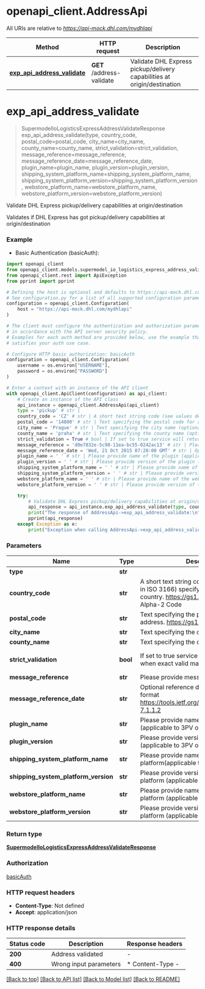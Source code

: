# openapi_client.AddressApi

All URIs are relative to *https://api-mock.dhl.com/mydhlapi*

Method | HTTP request | Description
------------- | ------------- | -------------
[**exp_api_address_validate**](AddressApi.md#exp_api_address_validate) | **GET** /address-validate | Validate DHL Express pickup/delivery capabilities at origin/destination


# **exp_api_address_validate**
> SupermodelIoLogisticsExpressAddressValidateResponse exp_api_address_validate(type, country_code, postal_code=postal_code, city_name=city_name, county_name=county_name, strict_validation=strict_validation, message_reference=message_reference, message_reference_date=message_reference_date, plugin_name=plugin_name, plugin_version=plugin_version, shipping_system_platform_name=shipping_system_platform_name, shipping_system_platform_version=shipping_system_platform_version, webstore_platform_name=webstore_platform_name, webstore_platform_version=webstore_platform_version)

Validate DHL Express pickup/delivery capabilities at origin/destination

Validates if DHL Express has got pickup/delivery capabilities at origin/destination 

### Example

* Basic Authentication (basicAuth):

```python
import openapi_client
from openapi_client.models.supermodel_io_logistics_express_address_validate_response import SupermodelIoLogisticsExpressAddressValidateResponse
from openapi_client.rest import ApiException
from pprint import pprint

# Defining the host is optional and defaults to https://api-mock.dhl.com/mydhlapi
# See configuration.py for a list of all supported configuration parameters.
configuration = openapi_client.Configuration(
    host = "https://api-mock.dhl.com/mydhlapi"
)

# The client must configure the authentication and authorization parameters
# in accordance with the API server security policy.
# Examples for each auth method are provided below, use the example that
# satisfies your auth use case.

# Configure HTTP basic authorization: basicAuth
configuration = openapi_client.Configuration(
    username = os.environ["USERNAME"],
    password = os.environ["PASSWORD"]
)

# Enter a context with an instance of the API client
with openapi_client.ApiClient(configuration) as api_client:
    # Create an instance of the API class
    api_instance = openapi_client.AddressApi(api_client)
    type = 'pickup' # str | 
    country_code = 'CZ' # str | A short text string code (see values defined in ISO 3166) specifying the shipment origin country. https://gs1.org/voc/Country, Alpha-2 Code
    postal_code = '14800' # str | Text specifying the postal code for an address. https://gs1.org/voc/postalCode (optional)
    city_name = 'Prague' # str | Text specifying the city name (optional)
    county_name = 'praha' # str | Text specifying the county name (optional)
    strict_validation = True # bool | If set to true service will return no records when exact valid match not found (optional) (default to True)
    message_reference = 'd0e7832e-5c98-11ea-bc55-0242ac13' # str | Please provide message reference  (optional)
    message_reference_date = 'Wed, 21 Oct 2015 07:28:00 GMT' # str | Optional reference date in the  HTTP-date format https://tools.ietf.org/html/rfc7231#section-7.1.1.2 (optional)
    plugin_name = ' ' # str | Please provide name of the plugin (applicable to 3PV only)  (optional)
    plugin_version = ' ' # str | Please provide version of the plugin (applicable to 3PV only)  (optional)
    shipping_system_platform_name = ' ' # str | Please provide name of the shipping platform(applicable to 3PV only)  (optional)
    shipping_system_platform_version = ' ' # str | Please provide version of the shipping platform (applicable to 3PV only)  (optional)
    webstore_platform_name = ' ' # str | Please provide name of the webstore platform (applicable to 3PV only)  (optional)
    webstore_platform_version = ' ' # str | Please provide version of the webstore platform (applicable to 3PV only)  (optional)

    try:
        # Validate DHL Express pickup/delivery capabilities at origin/destination
        api_response = api_instance.exp_api_address_validate(type, country_code, postal_code=postal_code, city_name=city_name, county_name=county_name, strict_validation=strict_validation, message_reference=message_reference, message_reference_date=message_reference_date, plugin_name=plugin_name, plugin_version=plugin_version, shipping_system_platform_name=shipping_system_platform_name, shipping_system_platform_version=shipping_system_platform_version, webstore_platform_name=webstore_platform_name, webstore_platform_version=webstore_platform_version)
        print("The response of AddressApi->exp_api_address_validate:\n")
        pprint(api_response)
    except Exception as e:
        print("Exception when calling AddressApi->exp_api_address_validate: %s\n" % e)
```



### Parameters


Name | Type | Description  | Notes
------------- | ------------- | ------------- | -------------
 **type** | **str**|  | 
 **country_code** | **str**| A short text string code (see values defined in ISO 3166) specifying the shipment origin country. https://gs1.org/voc/Country, Alpha-2 Code | 
 **postal_code** | **str**| Text specifying the postal code for an address. https://gs1.org/voc/postalCode | [optional] 
 **city_name** | **str**| Text specifying the city name | [optional] 
 **county_name** | **str**| Text specifying the county name | [optional] 
 **strict_validation** | **bool**| If set to true service will return no records when exact valid match not found | [optional] [default to True]
 **message_reference** | **str**| Please provide message reference  | [optional] 
 **message_reference_date** | **str**| Optional reference date in the  HTTP-date format https://tools.ietf.org/html/rfc7231#section-7.1.1.2 | [optional] 
 **plugin_name** | **str**| Please provide name of the plugin (applicable to 3PV only)  | [optional] 
 **plugin_version** | **str**| Please provide version of the plugin (applicable to 3PV only)  | [optional] 
 **shipping_system_platform_name** | **str**| Please provide name of the shipping platform(applicable to 3PV only)  | [optional] 
 **shipping_system_platform_version** | **str**| Please provide version of the shipping platform (applicable to 3PV only)  | [optional] 
 **webstore_platform_name** | **str**| Please provide name of the webstore platform (applicable to 3PV only)  | [optional] 
 **webstore_platform_version** | **str**| Please provide version of the webstore platform (applicable to 3PV only)  | [optional] 

### Return type

[**SupermodelIoLogisticsExpressAddressValidateResponse**](SupermodelIoLogisticsExpressAddressValidateResponse.md)

### Authorization

[basicAuth](../README.md#basicAuth)

### HTTP request headers

 - **Content-Type**: Not defined
 - **Accept**: application/json

### HTTP response details

| Status code | Description | Response headers |
|-------------|-------------|------------------|
**200** | Address validated |  -  |
**400** | Wrong input parameters |  * Content-Type -  <br>  |

[[Back to top]](#) [[Back to API list]](../README.md#documentation-for-api-endpoints) [[Back to Model list]](../README.md#documentation-for-models) [[Back to README]](../README.md)

